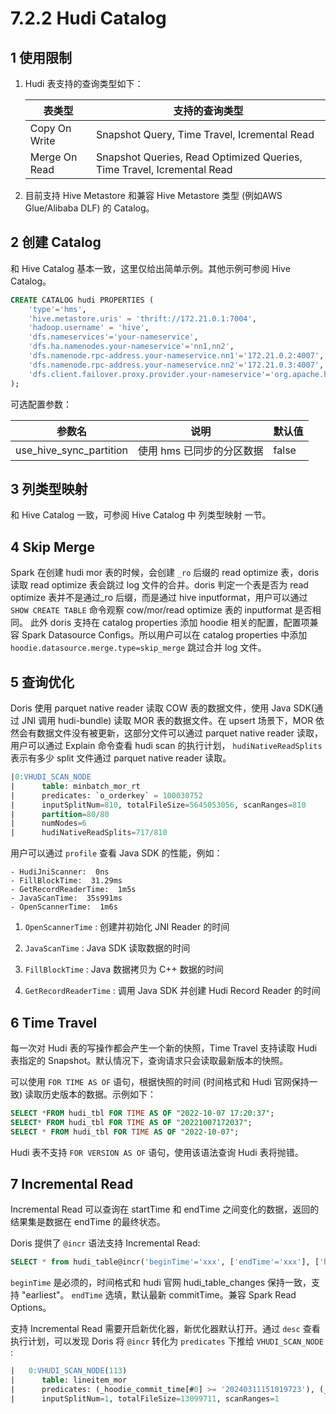 # 7.2.2 Hudi Catalog

## 1 使用限制

1. Hudi 表支持的查询类型如下：

    | 表类型 | 支持的查询类型 |
    | -- | -- |
    | Copy On Write | Snapshot Query, Time Travel, Icremental Read |
    | Merge On Read | Snapshot Queries, Read Optimized Queries, Time Travel, Icremental Read |

2. 目前支持 Hive Metastore 和兼容 Hive Metastore 类型 (例如AWS Glue/Alibaba DLF) 的 Catalog。

## 2 创建 Catalog

和 Hive Catalog 基本一致，这里仅给出简单示例。其他示例可参阅 Hive Catalog。

```sql
CREATE CATALOG hudi PROPERTIES (
    'type'='hms',
    'hive.metastore.uris' = 'thrift://172.21.0.1:7004',
    'hadoop.username' = 'hive',
    'dfs.nameservices'='your-nameservice',
    'dfs.ha.namenodes.your-nameservice'='nn1,nn2',
    'dfs.namenode.rpc-address.your-nameservice.nn1'='172.21.0.2:4007',
    'dfs.namenode.rpc-address.your-nameservice.nn2'='172.21.0.3:4007',
    'dfs.client.failover.proxy.provider.your-nameservice'='org.apache.hadoop.hdfs.server.namenode.ha.ConfiguredFailoverProxyProvider'
);
```

可选配置参数：

| 参数名 | 说明 | 默认值 |
| -- | -- | -- |
| use_hive_sync_partition | 使用 hms 已同步的分区数据 | false |

## 3 列类型映射

和 Hive Catalog 一致，可参阅 Hive Catalog 中 列类型映射 一节。

## 4 Skip Merge

Spark 在创建 hudi mor 表的时候，会创建 `_ro` 后缀的 read optimize 表，doris 读取 read optimize 表会跳过 log 文件的合并。doris 判定一个表是否为 read optimize 表并不是通过_ro 后缀，而是通过 hive inputformat，用户可以通过 `SHOW CREATE TABLE` 命令观察 cow/mor/read optimize 表的 inputformat 是否相同。 此外 doris 支持在 catalog properties 添加 hoodie 相关的配置，配置项兼容 Spark Datasource Configs。所以用户可以在 catalog properties 中添加 `hoodie.datasource.merge.type=skip_merge` 跳过合并 log 文件。

## 5 查询优化

Doris 使用 parquet native reader 读取 COW 表的数据文件，使用 Java SDK(通过 JNI 调用 hudi-bundle) 读取 MOR 表的数据文件。在 upsert 场景下，MOR 依然会有数据文件没有被更新，这部分文件可以通过 parquet native reader 读取，用户可以通过 Explain 命令查看 hudi scan 的执行计划， `hudiNativeReadSplits` 表示有多少 split 文件通过 parquet native reader 读取。

```sql
|0:VHUDI_SCAN_NODE                                                             |
|      table: minbatch_mor_rt                                                  |
|      predicates: `o_orderkey` = 100030752                                    |
|      inputSplitNum=810, totalFileSize=5645053056, scanRanges=810             |
|      partition=80/80                                                         |
|      numNodes=6                                                              |
|      hudiNativeReadSplits=717/810                                            |
```

用户可以通过 `profile` 查看 Java SDK 的性能，例如：

```text
- HudiJniScanner:  0ns
- FillBlockTime:  31.29ms
- GetRecordReaderTime:  1m5s
- JavaScanTime:  35s991ms
- OpenScannerTime:  1m6s
```

1. `OpenScannerTime` : 创建并初始化 JNI Reader 的时间

2. `JavaScanTime` : Java SDK 读取数据的时间

3. `FillBlockTime` : Java 数据拷贝为 C++ 数据的时间

4. `GetRecordReaderTime` : 调用 Java SDK 并创建 Hudi Record Reader 的时间

## 6 Time Travel

每一次对 Hudi 表的写操作都会产生一个新的快照，Time Travel 支持读取 Hudi 表指定的 Snapshot。默认情况下，查询请求只会读取最新版本的快照。

可以使用 `FOR TIME AS OF` 语句，根据快照的时间 (时间格式和 Hudi 官网保持一致) 读取历史版本的数据。示例如下：

```sql
SELECT *FROM hudi_tbl FOR TIME AS OF "2022-10-07 17:20:37";
SELECT* FROM hudi_tbl FOR TIME AS OF "20221007172037";
SELECT * FROM hudi_tbl FOR TIME AS OF "2022-10-07";
```

Hudi 表不支持 `FOR VERSION AS OF` 语句，使用该语法查询 Hudi 表将抛错。

## 7 Incremental Read

Incremental Read 可以查询在 startTime 和 endTime 之间变化的数据，返回的结果集是数据在 endTime 的最终状态。

Doris 提供了 `@incr` 语法支持 Incremental Read:

```sql
SELECT * from hudi_table@incr('beginTime'='xxx', ['endTime'='xxx'], ['hoodie.read.timeline.holes.resolution.policy'='FAIL'], ...);
```

`beginTime` 是必须的，时间格式和 hudi 官网 hudi_table_changes 保持一致，支持 "earliest"。 `endTime` 选填，默认最新 commitTime。兼容 Spark Read Options。

支持 Incremental Read 需要开启新优化器，新优化器默认打开。通过 `desc` 查看执行计划，可以发现 Doris 将 `@incr` 转化为 `predicates` 下推给 `VHUDI_SCAN_NODE` :

```sql
|   0:VHUDI_SCAN_NODE(113)                                                                                            |
|      table: lineitem_mor                                                                                            |
|      predicates: (_hoodie_commit_time[#0] >= '20240311151019723'), (_hoodie_commit_time[#0] <= '20240311151606605') |
|      inputSplitNum=1, totalFileSize=13099711, scanRanges=1  
```
